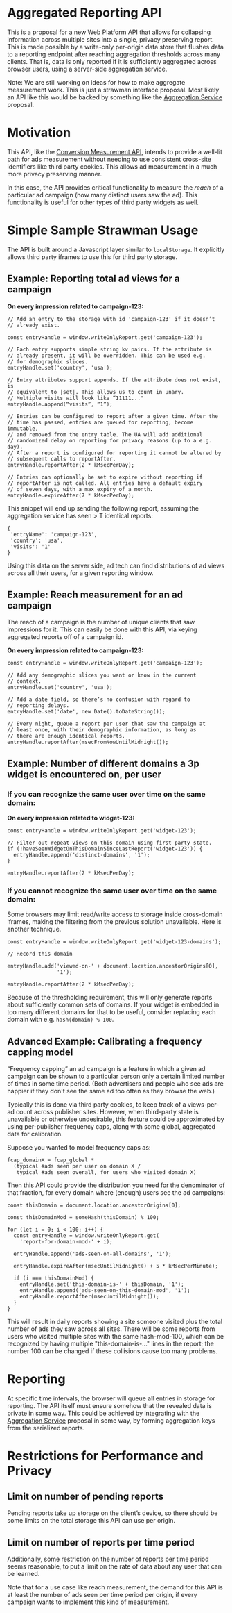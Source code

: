 # Aggregated Reporting API

This is a proposal for a new Web Platform API that allows for collapsing
information across multiple sites into a single, privacy preserving
report. This is made possible by a write-only per-origin data store that
flushes data to a reporting endpoint after reaching aggregation
thresholds across many clients. That is, data is only reported if it is
sufficiently aggregated across browser users, using a server-side
aggregation service.

Note: We are still working on ideas for how to make aggregate
measurement work. This is just a strawman interface proposal. Most
likely an API like this would be backed by something like the
[Aggregation Service](https://github.com/WICG/conversion-measurement-api/blob/master/SERVICE.md)
proposal.

Motivation
==========

This API, like the [Conversion Measurement
API](https://github.com/csharrison/conversion-measurement-api),
intends to provide a well-lit path for ads measurement without needing
to use consistent cross-site identifiers like third party cookies. This
allows ad measurement in a much more privacy preserving manner.

In this case, the API provides critical functionality to measure the
*reach* of a particular ad campaign (how many distinct users saw the
ad). This functionality is useful for other types of third party widgets
as well.

Simple Sample Strawman Usage
============================

The API is built around a Javascript layer similar to `localStorage`. It
explicitly allows third party iframes to use this for third party
storage.

Example: Reporting total ad views for a campaign
------------------------------------------------

**On every impression related to campaign-123:**

```
// Add an entry to the storage with id 'campaign-123' if it doesn’t
// already exist.

const entryHandle = window.writeOnlyReport.get('campaign-123');

// Each entry supports simple string kv pairs. If the attribute is
// already present, it will be overridden. This can be used e.g.
// for demographic slices.
entryHandle.set('country', 'usa');

// Entry attributes support appends. If the attribute does not exist, is
// equivalent to |set|. This allows us to count in unary.
// Multiple visits will look like “11111..."
entryHandle.append(“visits”, “1”);

// Entries can be configured to report after a given time. After the
// time has passed, entries are queued for reporting, become immutable,
// and removed from the entry table. The UA will add additional
// randomized delay on reporting for privacy reasons (up to a e.g. day).
// After a report is configured for reporting it cannot be altered by
// subsequent calls to reportAfter.
entryHandle.reportAfter(2 * kMsecPerDay);

// Entries can optionally be set to expire without reporting if
// reportAfter is not called. All entries have a default expiry
// of seven days, with a max expiry of a month.
entryHandle.expireAfter(7 * kMsecPerDay);
```

This snippet will end up sending the following report, assuming the
aggregation service has seen > T identical reports:
```
{
 'entryName': 'campaign-123',
 'country': 'usa',
 'visits': '1'
}
```
Using this data on the server side, ad tech can find distributions of ad
views across all their users, for a given reporting window.

Example: Reach measurement for an ad campaign
---------------------------------------------

The reach of a campaign is the number of unique clients that saw
impressions for it. This can easily be done with this API, via keying
aggregated reports off of a campaign id.

**On every impression related to campaign-123:**
```
const entryHandle = window.writeOnlyReport.get('campaign-123');

// Add any demographic slices you want or know in the current
// context.
entryHandle.set('country', 'usa');

// Add a date field, so there’s no confusion with regard to
// reporting delays.
entryHandle.set('date', new Date().toDateString());

// Every night, queue a report per user that saw the campaign at
// least once, with their demographic information, as long as
// there are enough identical reports.
entryHandle.reportAfter(msecFromNowUntilMidnight());
```

Example: Number of different domains a 3p widget is encountered on, per user
----------------------------------------------------------------------------

### If you can recognize the same user over time on the same domain:

**On every impression related to widget-123:**
```
const entryHandle = window.writeOnlyReport.get('widget-123');

// Filter out repeat views on this domain using first party state.
if (!haveSeenWidgetOnThisDomainSinceLastReport('widget-123')) {
  entryHandle.append('distinct-domains', '1');
}

entryHandle.reportAfter(2 * kMsecPerDay);
```

### If you cannot recognize the same user over time on the same domain:

Some browsers may limit read/write access to storage inside cross-domain
iframes, making the filtering from the previous solution unavailable.
Here is another technique.
```
const entryHandle = window.writeOnlyReport.get('widget-123-domains');

// Record this domain

entryHandle.add('viewed-on-' + document.location.ancestorOrigins[0],
                '1');

entryHandle.reportAfter(2 * kMsecPerDay);
```

Because of the thresholding requirement, this will only generate reports
about sufficiently common sets of domains. If your widget is embedded in
too many different domains for that to be useful, consider replacing
each domain with e.g. `hash(domain) % 100`.

Advanced Example: Calibrating a frequency capping model
-------------------------------------------------------

“Frequency capping” an ad campaign is a feature in which a given ad
campaign can be shown to a particular person only a certain limited
number of times in some time period. (Both advertisers and people who
see ads are happier if they don't see the same ad too often as they
browse the web.)

Typically this is done via third party cookies, to keep track of a
views-per-ad count across publisher sites. However, when third-party
state is unavailable or otherwise undesirable, this feature could be
approximated by using per-publisher frequency caps, along with some
global, aggregated data for calibration.

Suppose you wanted to model frequency caps as:

```
fcap_domainX = fcap_global *
  (typical #ads seen per user on domain X / 
   typical #ads seen overall, for users who visited domain X)
```

Then this API could provide the distribution you need for the
denominator of that fraction, for every domain where (enough) users see
the ad campaigns:

```
const thisDomain = document.location.ancestorOrigins[0];

const thisDomainMod = someHash(thisDomain) % 100;

for (let i = 0; i < 100; i++) {
  const entryHandle = window.writeOnlyReport.get(
    'report-for-domain-mod-' + i);

  entryHandle.append('ads-seen-on-all-domains', '1');

  entryHandle.expireAfter(msecUntilMidnight() + 5 * kMsecPerMinute);

  if (i === thisDomainMod) {
    entryHandle.set('this-domain-is-' + thisDomain, '1');
    entryHandle.append('ads-seen-on-this-domain-mod', '1');
    entryHandle.reportAfter(msecUntilMidnight());
  }
}
```
This will result in daily reports showing a site someone visited plus
the total number of ads they saw across all sites. There will be some
reports from users who visited multiple sites with the same
hash-mod-100, which can be recognized by having multiple
"this-domain-is-..." lines in the report; the number 100 can be changed
if these collisions cause too many problems.

Reporting
=========

At specific time intervals, the browser will queue all entries in
storage for reporting. The API itself must ensure somehow that the
revealed data is private in some way. This could be achieved by
integrating with the [Aggregation Service](https://github.com/WICG/conversion-measurement-api/blob/master/SERVICE.md)
proposal in some way, by forming aggregation keys from the serialized
reports.

Restrictions for Performance and Privacy
========================================

Limit on number of pending reports
----------------------------------

Pending reports take up storage on the client’s device, so there should
be some limits on the total storage this API can use per origin.

Limit on number of reports per time period
--------------------------------------------------

Additionally, some restriction on the number of reports per time period
seems reasonable, to put a limit on the rate of data about any user that
can be learned.

Note that for a use case like reach measurement, the demand for this API
is at least the number of ads seen per time period per origin, if every
campaign wants to implement this kind of measurement.
